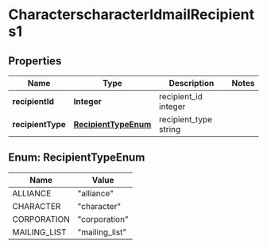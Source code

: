 
# CharacterscharacterIdmailRecipients1

## Properties
Name | Type | Description | Notes
------------ | ------------- | ------------- | -------------
**recipientId** | **Integer** | recipient_id integer | 
**recipientType** | [**RecipientTypeEnum**](#RecipientTypeEnum) | recipient_type string | 


<a name="RecipientTypeEnum"></a>
## Enum: RecipientTypeEnum
Name | Value
---- | -----
ALLIANCE | &quot;alliance&quot;
CHARACTER | &quot;character&quot;
CORPORATION | &quot;corporation&quot;
MAILING_LIST | &quot;mailing_list&quot;



